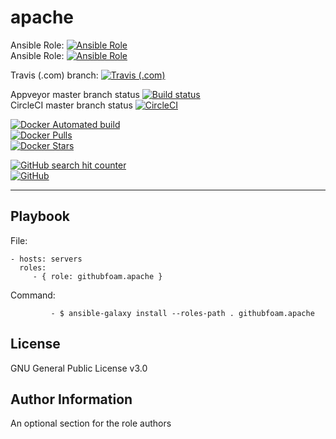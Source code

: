 apache
=========
Ansible Role: [![Ansible Role](https://img.shields.io/ansible/role/d/32309.svg?style=plastic)](https://galaxy.ansible.com/githubfoam/apache)  
Ansible Role: [![Ansible Role](https://img.shields.io/ansible/role/32309.svg)](https://galaxy.ansible.com/githubfoam/apache)   

Travis (.com) branch:
[![Travis (.com)](https://img.shields.io/travis/com/githubfoam/ansible-role-apache2.svg)](https://travis-ci.com/githubfoam/ansible-role-apache2)  

Appveyor master branch status  [![Build status](https://ci.appveyor.com/api/projects/status/193q0lgf0so4bi1n/branch/master?svg=true)](https://ci.appveyor.com/project/githubfoam/ansible-role-apache2/branch/master)  
CircleCI master branch status
[![CircleCI](https://circleci.com/gh/githubfoam/ansible-role-apache2/tree/master.svg?style=svg)](https://circleci.com/gh/githubfoam/ansible-role-apache2/tree/master)  


[![Docker Automated build](https://img.shields.io/docker/automated/dockerfoam/apache.svg?style=plastic)](https://hub.docker.com/r/dockerfoam/apache/)  
[![Docker Pulls](https://img.shields.io/docker/pulls/dockerfoam/apache.svg?style=plastic)](https://hub.docker.com/r/dockerfoam/apache/)  
[![Docker Stars](https://img.shields.io/docker/stars/dockerfoam/apache.svg?style=plastic)](https://hub.docker.com/r/dockerfoam/apache/)


[![GitHub search hit counter](https://img.shields.io/github/search/githubfoam/ansible-role-apache2/goto.svg)](https://github.com/githubfoam/ansible-role-apache2)  
[![GitHub](https://img.shields.io/github/license/githubfoam/ansible-role-apache2.svg?style=plastic)](https://github.com/githubfoam/ansible-role-apache2)

----------------

Playbook
----------------


File:

    - hosts: servers
      roles:
         - { role: githubfoam.apache }

Command:

             - $ ansible-galaxy install --roles-path . githubfoam.apache


License
-------

GNU General Public License v3.0

Author Information
------------------

An optional section for the role authors
